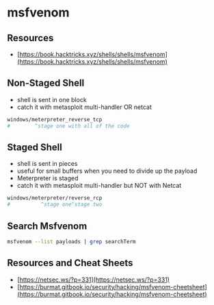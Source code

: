 # msfvenom

## Resources

* [https://book.hacktricks.xyz/shells/shells/msfvenom](https://book.hacktricks.xyz/shells/shells/msfvenom)

## Non-Staged Shell

* shell is sent in one block
* catch it with metasploit multi-handler OR netcat

```bash
windows/meterpreter_reverse_tcp
#        ^stage one with all of the code
```

## Staged Shell

* shell is sent in pieces
* useful for small buffers when you need to divide up the payload
* Meterpreter is staged
* catch it with metasploit multi-handler but NOT with Netcat

```bash
windows/meterpreter/reverse_rcp 
#          ^stage one^stage two
```

## Search Msfvenom

```bash
msfvenom --list payloads | grep searchTerm
```

## Resources and Cheat Sheets

* [https://netsec.ws/?p=331](https://netsec.ws/?p=331)
* [https://burmat.gitbook.io/security/hacking/msfvenom-cheetsheet](https://burmat.gitbook.io/security/hacking/msfvenom-cheetsheet)


